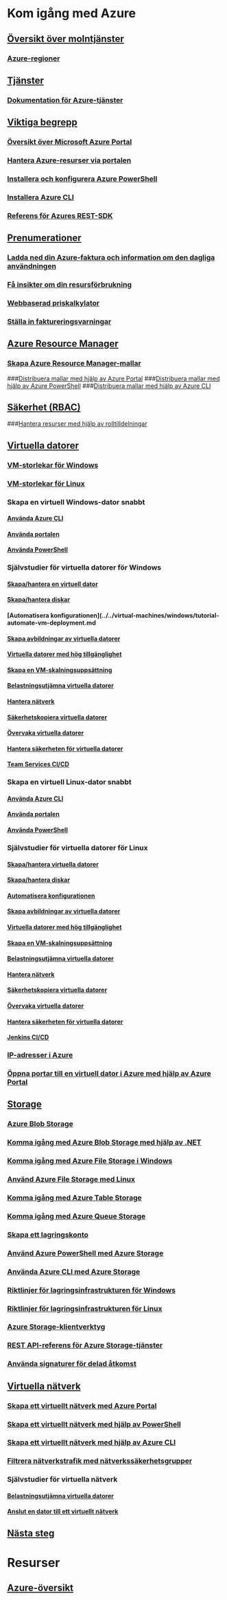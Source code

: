 # Kom igång med Azure
## [Översikt över molntjänster](azure-operations-guide.md#cloud-computing-overview)
### [Azure-regioner](https://azure.microsoft.com/regions/)
## [Tjänster](azure-operations-guide.md#azure-services)
### [Dokumentation för Azure-tjänster](https://docs.microsoft.com/azure)
## [Viktiga begrepp](azure-operations-guide.md#azure-key-concepts)
### [Översikt över Microsoft Azure Portal](https://azure.microsoft.com/documentation/articles/azure-portal-overview/) 
### [Hantera Azure-resurser via portalen](https://docs.microsoft.com/azure/azure-portal/resource-group-portal)
### [Installera och konfigurera Azure PowerShell](/powershell/azure/install-azurerm-ps)
### [Installera Azure CLI](/cli/azure/install-azure-cli.md?toc=%2fazure%2fguides%2foperations%2ftoc.json)
### [Referens för Azures REST-SDK](https://docs.microsoft.com/rest/api/index)

## [Prenumerationer](azure-operations-guide.md#azure-subscriptions)
### [Ladda ned din Azure-faktura och information om den dagliga användningen](../../billing/billing-download-azure-invoice-daily-usage-date.md?toc=%2fazure%2fguides%2foperations%2ftoc.json)
### [Få insikter om din resursförbrukning](../../billing/billing-usage-rate-card-overview.md?toc=%2fazure%2fguides%2foperations%2ftoc.json)
### [Webbaserad priskalkylator](http://azure.microsoft.com/pricing/calculator)
### [Ställa in faktureringsvarningar](../../billing/billing-set-up-alerts.md?toc=%2fazure%2fguides%2foperations%2ftoc.json)

## [Azure Resource Manager](azure-operations-guide.md#azure-resource-manager)

### [Skapa Azure Resource Manager-mallar](../../resource-group-authoring-templates.md?toc=%2fazure%2fguides%2foperations%2ftoc.json)
###[Distribuera mallar med hjälp av Azure Portal](../../azure-resource-manager/resource-group-template-deploy-portal.md?toc=%2fazure%2fguides%2foperations%2ftoc.json)
###[Distribuera mallar med hjälp av Azure PowerShell](../../azure-resource-manager/resource-group-template-deploy.md?toc=%2fazure%2fguides%2foperations%2ftoc.json)
###[Distribuera mallar med hjälp av Azure CLI](../../azure-resource-manager/resource-group-template-deploy-cli.md?toc=%2fazure%2fguides%2foperations%2ftoc.json)

## [Säkerhet (RBAC)](azure-operations-guide.md#security-of-azure-resource)
###[Hantera resurser med hjälp av rolltilldelningar](../../active-directory/role-based-access-control-configure.md?toc=%2fazure%2fguides%2foperations%2ftoc.json)

## [Virtuella datorer](azure-operations-guide.md#azure-virtual-machines)
### [VM-storlekar för Windows](../../virtual-machines/windows/sizes.md?toc=%2fazure%2fguides%2foperations%2ftoc.json) 
### [VM-storlekar för Linux](../../virtual-machines/linux/sizes.md?toc=%2fazure%2fguides%2foperations%2ftoc.json)


### Skapa en virtuell Windows-dator snabbt
#### [Använda Azure CLI](../../virtual-machines/windows/quick-create-cli.md?toc=%2fazure%2fguides%2foperations%2ftoc.json)
#### [Använda portalen](../../virtual-machines/windows/quick-create-portal.md?toc=%2fazure%2fguides%2foperations%2ftoc.json)
#### [Använda PowerShell](../../virtual-machines/windows/quick-create-powershell.md?toc=%2fazure%2fguides%2foperations%2ftoc.json)
### Självstudier för virtuella datorer för Windows
#### [Skapa/hantera en virtuell dator](../../virtual-machines/windows/tutorial-manage-vm.md?toc=%2fazure%2fguides%2foperations%2ftoc.json)
#### [Skapa/hantera diskar](../../virtual-machines/windows/tutorial-manage-data-disk.md?toc=%2fazure%2fguides%2foperations%2ftoc.json)
#### [Automatisera konfigurationen](../../virtual-machines/windows/tutorial-automate-vm-deployment.md
#### [Skapa avbildningar av virtuella datorer](../../virtual-machines/windows/tutorial-custom-images.md?toc=%2fazure%2fguides%2foperations%2ftoc.json)
#### [Virtuella datorer med hög tillgänglighet](../../virtual-machines/windows/tutorial-availability-sets.md?toc=%2fazure%2fguides%2foperations%2ftoc.json)
#### [Skapa en VM-skalningsuppsättning](../../virtual-machines/windows/tutorial-create-vmss.md?toc=%2fazure%2fguides%2foperations%2ftoc.json)
#### [Belastningsutjämna virtuella datorer](../../virtual-machines/windows/tutorial-load-balancer.md?toc=%2fazure%2fguides%2foperations%2ftoc.json)
#### [Hantera nätverk](../../virtual-machines/windows/tutorial-virtual-network.md?toc=%2fazure%2fguides%2foperations%2ftoc.json)
#### [Säkerhetskopiera virtuella datorer](../../virtual-machines/windows/tutorial-backup-vms.md?toc=%2fazure%2fguides%2foperations%2ftoc.json)
#### [Övervaka virtuella datorer](../../virtual-machines/windows/tutorial-monitoring.md?toc=%2fazure%2fguides%2foperations%2ftoc.json)
#### [Hantera säkerheten för virtuella datorer](../../virtual-machines/windows/tutorial-azure-security.md?toc=%2fazure%2fguides%2foperations%2ftoc.json)
#### [Team Services CI/CD](../../virtual-machines/windows/tutorial-vsts-iis-cicd.md?toc=%2fazure%2fguides%2foperations%2ftoc.json)

### Skapa en virtuell Linux-dator snabbt
#### [Använda Azure CLI](../../virtual-machines/linux/quick-create-cli.md?toc=%2fazure%2fguides%2foperations%2ftoc.json)
#### [Använda portalen](../../virtual-machines/linux/quick-create-portal.md?toc=%2fazure%2fguides%2foperations%2ftoc.json)
#### [Använda PowerShell](../../virtual-machines/linux/quick-create-powershell.md?toc=%2fazure%2fguides%2foperations%2ftoc.json)
### Självstudier för virtuella datorer för Linux
#### [Skapa/hantera virtuella datorer](../../virtual-machines/linux/tutorial-manage-vm.md?toc=%2fazure%2fguides%2foperations%2ftoc.json)
#### [Skapa/hantera diskar](../../virtual-machines/linux/tutorial-manage-disks.md?toc=%2fazure%2fguides%2foperations%2ftoc.json)
#### [Automatisera konfigurationen](../../virtual-machines/linux/tutorial-automate-vm-deployment.md?toc=%2fazure%2fguides%2foperations%2ftoc.json)
#### [Skapa avbildningar av virtuella datorer](../../virtual-machines/linux/tutorial-custom-images.md?toc=%2fazure%2fguides%2foperations%2ftoc.json)
#### [Virtuella datorer med hög tillgänglighet](../../virtual-machines/linux/tutorial-availability-sets.md?toc=%2fazure%2fguides%2foperations%2ftoc.json)
#### [Skapa en VM-skalningsuppsättning](../../virtual-machines/linux/tutorial-create-vmss.md?toc=%2fazure%2fguides%2foperations%2ftoc.json)
#### [Belastningsutjämna virtuella datorer](../../virtual-machines/linux/tutorial-load-balancer.md?toc=%2fazure%2fguides%2foperations%2ftoc.json)
#### [Hantera nätverk](../../virtual-machines/linux/tutorial-virtual-network.md?toc=%2fazure%2fguides%2foperations%2ftoc.json)
#### [Säkerhetskopiera virtuella datorer](../../virtual-machines/linux/tutorial-backup-vms.md?toc=%2fazure%2fguides%2foperations%2ftoc.json)
#### [Övervaka virtuella datorer](../../virtual-machines/linux/tutorial-monitoring.md?toc=%2fazure%2fguides%2foperations%2ftoc.json)
#### [Hantera säkerheten för virtuella datorer](../../virtual-machines/linux/tutorial-azure-security.md?toc=%2fazure%2fguides%2foperations%2ftoc.json)
#### [Jenkins CI/CD](../../virtual-machines/linux/tutorial-jenkins-github-docker-cicd.md?toc=%2fazure%2fguides%2foperations%2ftoc.json)

### [IP-adresser i Azure](../../virtual-network/virtual-network-ip-addresses-overview-arm.md?toc=%2fazure%2fguides%2foperations%2ftoc.json)
### [Öppna portar till en virtuell dator i Azure med hjälp av Azure Portal](../../virtual-machines/windows/nsg-quickstart-portal.md?toc=%2fazure%2fguides%2foperations%2ftoc.json)

## [Storage](azure-operations-guide.md#azure-storage)

### [Azure Blob Storage](../../storage/storage-blob-storage-tiers.md?toc=%2fazure%2fguides%2foperations%2ftoc.json)
### [Komma igång med Azure Blob Storage med hjälp av .NET](../../storage/storage-dotnet-how-to-use-blobs.md?toc=%2fazure%2fguides%2foperations%2ftoc.json)
### [Komma igång med Azure File Storage i Windows](../../storage/storage-file-how-to-use-files-windows.md?toc=%2fazure%2fguides%2foperations%2ftoc.json) 
### [Använd Azure File Storage med Linux](../../storage/storage-how-to-use-files-linux.md?toc=%2fazure%2fguides%2foperations%2ftoc.json)
### [Komma igång med Azure Table Storage](../../storage/storage-dotnet-how-to-use-tables.md?toc=%2fazure%2fguides%2foperations%2ftoc.json)
### [Komma igång med Azure Queue Storage](../../storage/storage-dotnet-how-to-use-queues.md?toc=%2fazure%2fguides%2foperations%2ftoc.json)
### [Skapa ett lagringskonto](../../storage/storage-create-storage-account.md#create-a-storage-account)
### [Använd Azure PowerShell med Azure Storage](../../storage/storage-powershell-guide-full.md?toc=%2fazure%2fguides%2foperations%2ftoc.json)
### [Använda Azure CLI med Azure Storage](../../storage/storage-azure-cli.md?toc=%2fazure%2fguides%2foperations%2ftoc.json)
### [Riktlinjer för lagringsinfrastrukturen för Windows](../../virtual-machines/windows/infrastructure-storage-solutions-guidelines.md?toc=%2fazure%2fguides%2foperations%2ftoc.json)
### [Riktlinjer för lagringsinfrastrukturen för Linux](../../virtual-machines/linux/infrastructure-storage-solutions-guidelines.md?toc=%2fazure%2fguides%2foperations%2ftoc.json)
### [Azure Storage-klientverktyg](../../storage/storage-explorers.md?toc=%2fazure%2fguides%2foperations%2ftoc.json)
### [REST API-referens för Azure Storage-tjänster](/rest/api/storageservices/Azure-Storage-Services-REST-API-Reference)
### [Använda signaturer för delad åtkomst](../../storage/storage-dotnet-shared-access-signature-part-1.md?toc=%2fazure%2fguides%2foperations%2ftoc.json)



## [Virtuella nätverk](azure-operations-guide.md#azure-virtual-network)
### [Skapa ett virtuellt nätverk med Azure Portal](../../virtual-network/virtual-networks-create-vnet-arm-pportal.md?toc=%2fazure%2fguides%2foperations%2ftoc.json)
### [Skapa ett virtuellt nätverk med hjälp av PowerShell](../../virtual-network/virtual-networks-create-vnet-arm-ps.md?toc=%2fazure%2fguides%2foperations%2ftoc.json)
### [Skapa ett virtuellt nätverk med hjälp av Azure CLI](../../virtual-network/virtual-networks-create-vnet-arm-cli.md?toc=%2fazure%2fguides%2foperations%2ftoc.json)
### [Filtrera nätverkstrafik med nätverkssäkerhetsgrupper](../../virtual-network/virtual-networks-nsg.md?toc=%2fazure%2fguides%2foperations%2ftoc.json)
### Självstudier för virtuella nätverk
#### [Belastningsutjämna virtuella datorer](../../virtual-machines/linux/tutorial-load-balance-nodejs.md?toc=%2fazure%2fguides%2foperations%2ftoc.json)
#### [Anslut en dator till ett virtuellt nätverk](../../vpn-gateway/vpn-gateway-howto-point-to-site-resource-manager-portal.md?toc=%2fazure%2fguides%2foperations%2ftoc.json)

## [Nästa steg](azure-operations-guide.md#next-steps)
# Resurser
## [Azure-översikt](https://azure.microsoft.com/roadmap/)
